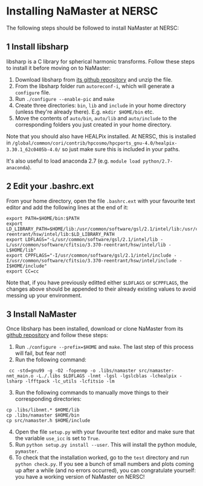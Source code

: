 # Installing NaMaster at NERSC

The following steps should be followed to install NaMaster at NERSC:

## 1 Install libsharp
libsharp is a C library for spherical harmonic transforms. Follow these steps to install it before moving on to NaMaster:
1. Download libsharp from [its github repository](https://github.com/dagss/libsharp) and unzip the file.
2. From the libsharp folder run `autoreconf-i`, which will generate a `configure` file.
3. Run `./configure --enable-pic` and `make`
4. Create three directories: `bin`, `lib` and `include` in your home directory (unless they're already there). E.g. `mkdir $HOME/bin` etc.
5. Move the contents of `auto/bin`, `auto/lib` and `auto/include` to the corresponding folders you just created in your home directory.

Note that you should also have HEALPix installed. At NERSC, this is installed in 
`/global/common/cori/contrib/hpcosmo/hpcports_gnu-4.0/healpix-3.30.1_62c0405b-4.0/`
so just make sure this is included in your paths.

It's also useful to load anaconda 2.7 (e.g. `module load python/2.7-anaconda`).


## 2 Edit your .bashrc.ext
From your home directory, open the file `.bashrc.ext` with your favourite text editor and add the following lines at the end of it:
```
export PATH=$HOME/bin:$PATH
export LD_LIBRARY_PATH=$HOME/lib:/usr/common/software/gsl/2.1/intel/lib:/usr/common/software/cfitsio/3.370-reentrant/hsw/intel/lib:$LD_LIBRARY_PATH
export LDFLAGS="-L/usr/common/software/gsl/2.1/intel/lib -L/usr/common/software/cfitsio/3.370-reentrant/hsw/intel/lib -L$HOME/lib"
export CPPFLAGS="-I/usr/common/software/gsl/2.1/intel/include -I/usr/common/software/cfitsio/3.370-reentrant/hsw/intel/include -I$HOME/include"
export CC=cc
```
Note that, if you have previously editted either `$LDFLAGS` or `$CPPFLAGS`, the changes above should be appended to their already existing values to avoid messing up your environment.

## 3 Install NaMaster
Once libsharp has been installed, download or clone NaMaster from its [github repository](https://github.com/damonge/NaMaster) and follow these steps:
1. Run `./configure --prefix=$HOME` and `make`. The last step of this process will fail, but fear not!
2. Run the following command:
```
 cc -std=gnu99 -g -O2 -fopenmp -o .libs/namaster src/namaster-nmt_main.o -L./.libs $LDFLAGS -lnmt -lgsl -lgslcblas -lchealpix -lsharp -lfftpack -lc_utils -lcfitsio -lm
```
3. Run the following commands to manually move things to their corresponding directories:
```
cp .libs/libnmt.* $HOME/lib
cp .libs/namaster $HOME/bin
cp src/namaster.h $HOME/include
```
4. Open the file `setup.py` with your favourite text editor and make sure that the variable `use_icc` is set to `True`.
5. Run `python setup.py install --user`. This will install the python module, `pymaster`.
6. To check that the installation worked, go to the `test` directory and run `python check.py`. If you see a bunch of small numbers and plots coming up after a while (and no errors occurred), you can congratulate yourself: you have a working version of NaMaster on NERSC!
